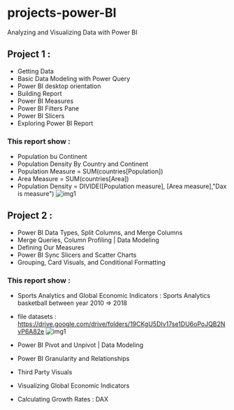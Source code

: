 # projects-power-BI
Analyzing and Visualizing Data with Power BI
## Project 1 : 
  - Getting Data
  - Basic Data Modeling with Power Query
  - Power BI desktop orientation
  - Building Report
  - Power BI Measures
  - Power BI Filters Pane
  - Power BI Slicers
  - Exploring Power BI Report
### This report show : 
  - Population bu Continent
  - Population Density By Country and Continent
  - Population Measure = SUM(countries[Population])
  - Area Measure = SUM(countries[Area])
  - Population Density = DIVIDE([Population measure], [Area measure],"Dax is measure")
![img1](https://user-images.githubusercontent.com/55878755/156630406-64512eed-61ac-4538-995f-7a1b6bcb63e2.png)

## Project 2 :
  - Power BI Data Types, Split Columns, and Merge Columns
  - Merge Queries, Column Profiling | Data Modeling 
  - Defining Our Measures
  - Power BI Sync Slicers and Scatter Charts
  - Grouping, Card Visuals, and Conditional Formatting 
### This report show : 
  - Sports Analytics and Global Economic Indicators : Sports Analytics basketball between year 2010 => 2018
  - file datasets : https://drive.google.com/drive/folders/19CKgU5DIv17se1DU6oPoJQB2NvP6A82e
![img1](https://user-images.githubusercontent.com/55878755/156830878-55297026-ea5e-4aa1-8298-3c2f96d5de3b.png)

  - Power BI Pivot and Unpivot | Data Modeling
  - Power BI Granularity and Relationships
  - Third Party Visuals
  - Visualizing Global Economic Indicators
  - Calculating Growth Rates : DAX
  
